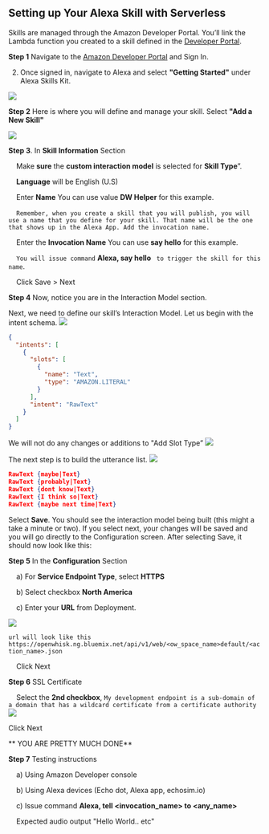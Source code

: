## Setting up Your Alexa Skill with Serverless

Skills are managed through the Amazon Developer Portal. You’ll link the Lambda function you created to a skill defined in the [Developer Portal](https://developer.amazon.com/).

**Step 1** Navigate to the [Amazon Developer Portal](https://developer.amazon.com/) and Sign In. 
 
 2. Once signed in, navigate to Alexa and select **"Getting Started"** under Alexa Skills Kit.

  ![](https://raw.githubusercontent.com/snippet-java/snippet-marketplace/master/nodejs/images/alexa1.png)

**Step 2** Here is where you will define and manage your skill. Select **"Add a New Skill"**

  ![](https://raw.githubusercontent.com/snippet-java/snippet-marketplace/master/nodejs/images/alexa2.png)

**Step 3**. In **Skill Information** Section

 
 &nbsp;&nbsp;&nbsp;&nbsp;Make **sure** the **custom interaction model** is selected for **Skill Type**”. 
 
 &nbsp;&nbsp;&nbsp;&nbsp;**Language** will be English (U.S)
 
&nbsp;&nbsp;&nbsp;&nbsp;Enter **Name**   You can use value **DW Helper** for this example. 

&nbsp;&nbsp;&nbsp;&nbsp;`Remember, when you create a skill that you will publish, you will use a name that you define for your skill. That name will be the one that shows up in the Alexa App. Add the invocation name.`

&nbsp;&nbsp;&nbsp;&nbsp;Enter the **Invocation Name**  You can use **say hello** for this example. 

&nbsp;&nbsp;&nbsp;&nbsp;`You will issue command` **Alexa, say hello** ` to trigger the skill for this name`.

&nbsp;&nbsp;&nbsp;&nbsp;Click Save > Next 


**Step 4** Now, notice you are in the Interaction Model section.


Next, we need to define our skill’s Interaction Model. Let us begin with the intent schema.
     ![](https://raw.githubusercontent.com/snippet-java/snippet-marketplace/master/nodejs/images/alexa3.png)
```JSON
{
  "intents": [
    {
      "slots": [
        {
          "name": "Text",
          "type": "AMAZON.LITERAL"
        }
      ],
      "intent": "RawText"
    }
  ]
}
```
We will not do any changes or additions to "Add Slot Type”
     ![](https://raw.githubusercontent.com/snippet-java/snippet-marketplace/master/nodejs/images/alexa4.png)

 
The next step is to build the utterance list.
     ![](https://raw.githubusercontent.com/snippet-java/snippet-marketplace/master/nodejs/images/alexa5.png)
```JSON
RawText {maybe|Text}
RawText {probably|Text}
RawText {dont know|Text}
RawText {I think so|Text}
RawText {maybe next time|Text}
```
    


Select **Save**. You should see the interaction model being built (this might a take a minute or two). If you select next, your changes will be saved and you will go directly to the Configuration screen. After selecting Save, it should now look like this:

**Step 5** In the **Configuration** Section

&nbsp;&nbsp;&nbsp;&nbsp;a) For **Service Endpoint Type**, select **HTTPS** 

&nbsp;&nbsp;&nbsp;&nbsp;b) Select checkbox **North America** 

&nbsp;&nbsp;&nbsp;&nbsp;c) Enter  your **URL** from Deployment. 

  ![](https://raw.githubusercontent.com/snippet-java/snippet-marketplace/master/nodejs/images/alexa6.png)

`
url will look like this
 https://openwhisk.ng.bluemix.net/api/v1/web/<ow_space_name>default/<action_name>.json
`

&nbsp;&nbsp;&nbsp;&nbsp;Click Next

**Step 6** SSL Certificate

&nbsp;&nbsp;&nbsp;&nbsp;Select the **2nd checkbox**,
`
My development endpoint is a sub-domain of a domain that has a wildcard certificate from a certificate authority
`
     ![](https://raw.githubusercontent.com/snippet-java/snippet-marketplace/master/nodejs/images/alexa7.png)
	 
Click Next

** YOU ARE PRETTY MUCH DONE**
  
  **Step 7** Testing instructions

&nbsp;&nbsp;&nbsp;&nbsp;a) Using Amazon Developer console

&nbsp;&nbsp;&nbsp;&nbsp;b) Using Alexa devices (Echo dot, Alexa app, echosim.io)

&nbsp;&nbsp;&nbsp;&nbsp;c) Issue command **Alexa, tell <invocation_name> to <any_name>**

&nbsp;&nbsp;&nbsp;&nbsp;Expected audio output "Hello World.. etc"
